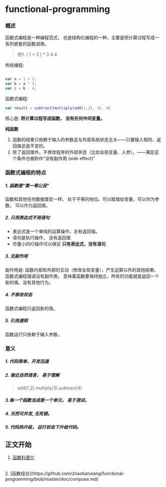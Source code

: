 # functional-programming

### 概述

函数式编程是一种编程范式， 也是结构化编程的一种，主要是把计算过程写成一系列嵌套的函数调用。

 > 例1. ( 1 + 2 ) \* 3 4 4 

传统编程:

```javascript

var a = 1 + 2;
var b = a * 3;
var c = b - 4;

```

函数式编程:

```javascript
var result = subtract(multiply(add(1,2), 3), 4)
```

核心是: **将计算过程写成函数， 没有任何中间变量。**

**纯函数** 
1. 函数的结果只依赖于输入的参数且与外部系统状态无关——只要输入相同，返回值总是不变的。
2. 除了返回值外，不修改程序的外部状态（比如全局变量、入参）。——满足这个条件也被称作“没有副作用 (side effect)”


### 函数式编程的特点

##### 1. 函数是"第一等公民"

函数和其他任何数据类型一样， 处于平等的地位。可以赋值给变量，可以作为参数， 可以作为返回值。

##### 2. 只用表达式不用语句

   - 表达式是一个单纯的运算操作，总有返回值。
   - 语句是执行操作， 没有返回值
   - 尽量小的IO操作可以保证 **只有表达式，没有语句**

##### 3. 无副作用

副作用是: 函数内部和外部的互动（修改全局变量），产生运算以外的其他结果。
函数式编程强调没有副作用， 意味着函数要保持独立，所有的功能就是返回一个新的值。没有其他行为。

##### 4. 不修改状态

函数式编程只返回新的值。

##### 5. 引用透明

函数运行只依赖于输入参数。

### 意义

##### 1. 代码简单，开发迅速

##### 2. 接近自然语言， 易于理解

 > add(1,2).multiply(3).subtract(4) 

##### 3.每一个函数当成是一个单元， 易于测试。

##### 4. 天然可并发, 无死锁。

##### 5. 代码热升级， 运行状态下升级代码。


## 正文开始

1. [函数科里化](https://github.com/zhaotianxiang/functional-programming/blob/master/doc/curry.md)
<br>
2. [函数组合](https://github.com/zhaotianxiang/functional-programming/blob/master/doc/compose.md)

